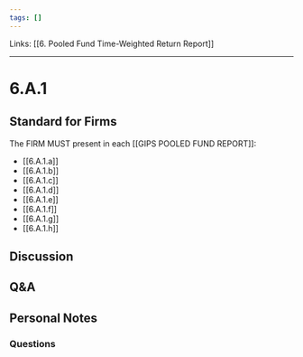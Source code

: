 ```yaml
---
tags: []
---
```

Links: [[6. Pooled Fund Time-Weighted Return Report]]
___
# 6.A.1
## Standard for Firms
The FIRM MUST present in each [[GIPS POOLED FUND REPORT]]:
- [[6.A.1.a]]
- [[6.A.1.b]]
- [[6.A.1.c]]
- [[6.A.1.d]]
- [[6.A.1.e]]
- [[6.A.1.f]]
- [[6.A.1.g]]
- [[6.A.1.h]]
## Discussion
## Q&A

## Personal Notes

### Questions